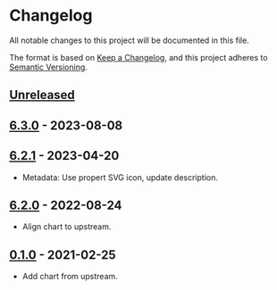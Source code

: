 # Changelog

All notable changes to this project will be documented in this file.

The format is based on [Keep a Changelog](https://keepachangelog.com/en/1.0.0/),
and this project adheres to [Semantic Versioning](https://semver.org/spec/v2.0.0.html).

## [Unreleased]

## [6.3.0] - 2023-08-08

## [6.2.1] - 2023-04-20

- Metadata: Use propert SVG icon, update description.

## [6.2.0] - 2022-08-24

- Align chart to upstream.

## [0.1.0] - 2021-02-25

- Add chart from upstream.

[Unreleased]: https://github.com/giantswarm/goldilocks-app/compare/v6.3.0...HEAD
[6.3.0]: https://github.com/giantswarm/goldilocks-app/compare/v6.2.1...v6.3.0
[6.2.1]: https://github.com/giantswarm/goldilocks-app/compare/v6.2.0...v6.2.1
[6.2.0]: https://github.com/giantswarm/goldilocks-app/compare/v0.1.0...v6.2.0
[0.1.0]: https://github.com/giantswarm/goldilocks-app/releases/tag/v0.1.0
